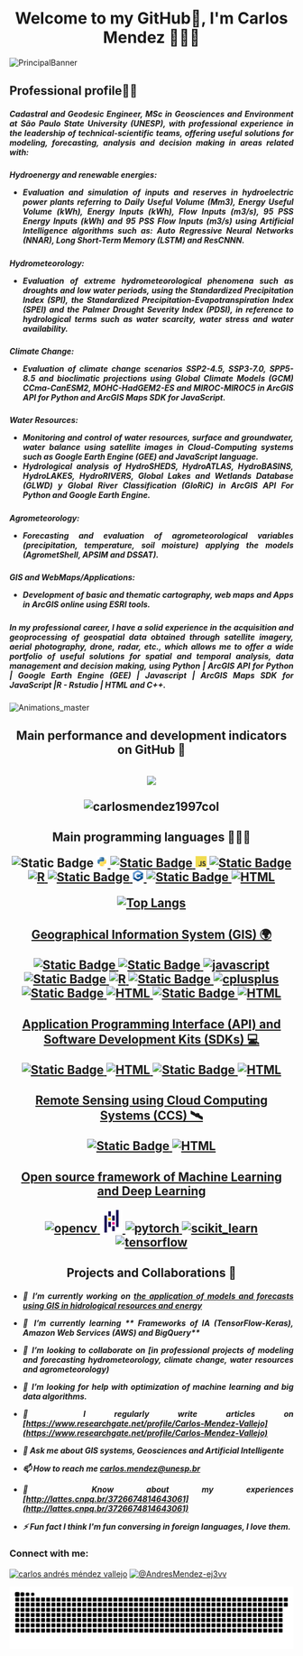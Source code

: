 <h1 align="center">Welcome to my GitHub👋, I'm Carlos Mendez 👨🏽‍💻 </h1>

![PrincipalBanner](https://github.com/CarlosMendez1997Col/CarlosMendez1997Col/blob/96313f5c42b4bce5250fd2dd197437486bca842e/1.%20Attachments/PrincipalBanner.gif)

<h2 align="left">Professional profile👷🏽 </h2>

<h5 align="justify"> Cadastral and Geodesic Engineer, MSc in Geosciences and Environment at São Paulo State University (UNESP), with professional experience in the leadership of technical-scientific teams, offering useful solutions for modeling, forecasting, analysis and decision making in areas related with: </h5>

<h5 align="justify">
 Hydroenergy and renewable energies: 
 
- Evaluation and simulation of inputs and reserves in hydroelectric power plants referring to Daily Useful Volume (Mm3), Energy Useful Volume (kWh), Energy Inputs (kWh), Flow Inputs (m3/s), 95 PSS Energy Inputs (kWh) and 95 PSS Flow Inputs (m3/s) using Artificial Intelligence algorithms such as: Auto Regressive Neural Networks (NNAR), Long Short-Term Memory (LSTM) and ResCNNN.</h5>

<h5 align="justify">
 Hydrometeorology:
 
- Evaluation of extreme hydrometeorological phenomena such as droughts and low water periods, using the Standardized Precipitation Index (SPI), the Standardized Precipitation-Evapotranspiration Index (SPEI) and the Palmer Drought Severity Index (PDSI), in reference to hydrological terms such as water scarcity, water stress and water availability. </h5>


<h5 align="justify">
Climate Change:
 
- Evaluation of climate change scenarios SSP2-4.5, SSP3-7.0, SPP5-8.5 and bioclimatic projections using Global Climate Models (GCM) CCma-CanESM2, MOHC-HadGEM2-ES and MIROC-MIROC5 in ArcGIS API for Python and ArcGIS Maps SDK for JavaScript.</h5>

 <h5 align="justify">
  Water Resources:
  
- Monitoring and control of water resources, surface and groundwater, water balance using satellite images in Cloud-Computing systems such as Google Earth Engine (GEE) and JavaScript language.
- Hydrological analysis of HydroSHEDS, HydroATLAS, HydroBASINS, HydroLAKES, HydroRIVERS, Global Lakes and Wetlands Database (GLWD) y Global River Classification (GloRiC) in ArcGIS API For Python and Google Earth Engine.</h5>

 <h5 align="justify">
  Agrometeorology:
  
- Forecasting and evaluation of agrometeorological variables (precipitation, temperature, soil moisture) applying the models (AgrometShell, APSIM and DSSAT). </h5>

<h5 align="justify">
 GIS and WebMaps/Applications:
 
- Development of basic and thematic cartography, web maps and Apps in ArcGIS online using ESRI tools. </h5>


<h5 align="justify"> In my professional career, I have a solid experience in the acquisition and geoprocessing of geospatial data obtained through satellite imagery, aerial photography, drone, radar, etc., which allows me to offer a wide portfolio of useful solutions for spatial and temporal analysis, data management and decision making, using Python | ArcGIS API for Python | Google Earth Engine (GEE) | Javascript | ArcGIS Maps SDK for JavaScript |R - Rstudio | HTML and C++.
 </h5>

 ![Animations_master](https://github.com/CarlosMendez1997Col/PortfolioDev.io/blob/c403b77c1e0f849b1e1a8331740b7b8cc467d3bc/assets/images/animations_col.gif)

<h2 align="center"> Main performance and development indicators on GitHub 🧾 </h2>

<h2 align="center">

![](https://github-trophies.vercel.app/?username=carlosmendez1997col&title=MultipleLang,AchieveSuperRank,LongTimeUser,Commits,Followers,Stars,Repositories&theme=darkhub&column=7)

<p align="center"> <img src="https://komarev.com/ghpvc/?username=carlosmendez1997col&label=Profile%20views&color=100eb4&style=flat" alt="carlosmendez1997col"/> </p>

</h2>

<h2 align="center">Main programming languages 👨🏽‍💻
<p align="center">

![Static Badge](https://img.shields.io/badge/Python-.py-darkblue) 
</a> <a href="https://www.python.org" target="_blank" rel="noreferrer"> 
<img src="https://raw.githubusercontent.com/devicons/devicon/master/icons/python/python-original.svg" alt="python" width="20" height="20"/> 
![Static Badge](https://img.shields.io/badge/JavaScript-.JS-yellow) 
</a> <a href="https://developer.mozilla.org/en-US/docs/Web/JavaScript" target="_blank" rel="noreferrer"> 
<img src="https://raw.githubusercontent.com/devicons/devicon/master/icons/javascript/javascript-original.svg" alt="javascript" width="20" height="20"/> 
![Static Badge](https://img.shields.io/badge/R-.R-white) 
</a> <a href="https://www.r-project.org/" target="_blank" rel="noreferrer"> 
<img src="https://upload.wikimedia.org/wikipedia/commons/1/1b/R_logo.svg" alt="R" width="20" height="20"/> 
![Static Badge](https://img.shields.io/badge/C++-.CPP-blue) 
</a> <a href="https://www.w3schools.com/cpp/" target="_blank" rel="noreferrer"> 
<img src="https://raw.githubusercontent.com/devicons/devicon/master/icons/cplusplus/cplusplus-original.svg" alt="C++" width="20" height="20"/> 
![Static Badge](https://img.shields.io/badge/HTML-.html-orange) 
</a> <a href="https://developer.mozilla.org/en-US/docs/Web/HTML/" target="_blank" rel="noreferrer">
<img src="https://upload.wikimedia.org/wikipedia/commons/6/61/HTML5_logo_and_wordmark.svg" alt="HTML" width="20" height="20"/> 



![Top Langs](https://github-readme-stats.vercel.app/api/top-langs/?username=carlosmendez1997col&theme=highcontrast&size_weight=0.1&count_weight=0.1)
 </h2> 

<h2 align="center">Geographical Information System (GIS) 🌍
<p align="center">

![Static Badge](https://img.shields.io/badge/ArcMap-.mxd-darkgreen) 
</a> <a href="https://www.esri.com/en-us/arcgis/products/arcgis-desktop/resources" target="_blank" rel="noreferrer"> 
![Static Badge](https://img.shields.io/badge/ArcGIS_Pro-.ppkx-darkblue) 
</a> <a href="https://www.esri.com/en-us/arcgis/products/arcgis-pro/overview" target="_blank" rel="noreferrer"> 
<img src="https://upload.wikimedia.org/wikipedia/en/thumb/f/f6/Arcgis_Pro_logo.svg/800px-Arcgis_Pro_logo.svg.png" alt="javascript" width="20" height="20"/> 
![Static Badge](https://img.shields.io/badge/Online-ArcGIS_Online-skyblue) 
</a> <a href="https://www.esri.com/en-us/arcgis/products/arcgis-online/overview" target="_blank" rel="noreferrer"> 
<img src="https://www.aeroterra.com/content/dam/esrisites/en-us/arcgis/products/arcgis-online/assets/arcgis-online-product-logo-icon.png" alt="R" width="20" height="20"/> 
![Static Badge](https://img.shields.io/badge/Online-ArcGIS_Experience_Builder-blue) 
</a> <a href="https://www.esri.com/en-us/arcgis/products/arcgis-experience-builder/overview" target="_blank" rel="noreferrer"> 
<img src="https://www.esri.com/content/dam/esrisites/en-us/common/icons/product-logos/ArcGIS_Experience_Builder_220.png" alt="cplusplus" width="20" height="20"/> 
![Static Badge](https://img.shields.io/badge/Online-ArcGIS_Dashboards-darkorange) 
</a> <a href="https://www.esri.com/en-us/arcgis/products/arcgis-dashboards/overview" target="_blank" rel="noreferrer">
<img src="https://www.esri.com/content/dam/esrisites/en-us/common/icons/product-logos/arcgis-dashboards.png" alt="HTML" width="20" height="20"/> 
![Static Badge](https://img.shields.io/badge/Online-ArcGIS_WebAppBuilder-white) 
</a> <a href="https://doc.arcgis.com/en/web-appbuilder/latest/create-apps/what-is-web-appbuilder.htm" target="_blank" rel="noreferrer">
<img src="https://www.aeroterra.com/content/dam/esrisites/en-us/common/icons/product-logos/WebAppBuilder.png" alt="HTML" width="20" height="20"/> 
 
 </h2> 


<h2 align="center"> Application Programming Interface (API) and Software Development Kits (SDKs) 💻
<p align="center">

![Static Badge](https://img.shields.io/badge/API-ArcGIS_API_for_Python-darkorange) 
</a> <a href="https://developers.arcgis.com/python/latest/" target="_blank" rel="noreferrer">
<img src="https://www.esri.com/content/dam/esrisites/en-us/common/icons/product-logos/APIforPython.png" alt="HTML" width="20" height="20"/> 
![Static Badge](https://img.shields.io/badge/SDK-ArcGIS_Maps_SDK_for_JavaScript-darkblue) 
</a> <a href="https://developers.arcgis.com/javascript/latest/" target="_blank" rel="noreferrer">
<img src="https://github.com/user-attachments/assets/07c3cd36-3660-4e64-89ec-ca42339b3294" alt="HTML" width="20" height="20"/> 

</h2>

<h2 align="center"> Remote Sensing using Cloud Computing Systems (CCS) 🛰
<p align="center">

![Static Badge](https://img.shields.io/badge/CCS-Google_Earth_Engine-darkgray) 
</a> <a href="https://earthengine.google.com/" target="_blank" rel="noreferrer">
<img src="https://images.icon-icons.com/1508/PNG/512/googleearth-engine_104576.png" alt="HTML" width="20" height="20"/> 
</h2> 

<h2 align="center"> Open source framework of Machine Learning and Deep Learning
 <p align="center">
  
<img src="https://www.vectorlogo.zone/logos/opencv/opencv-icon.svg" alt="opencv" width="40" height="40"/> 
</a> <a href="https://pandas.pydata.org/" target="_blank" rel="noreferrer"> 
<img src="https://raw.githubusercontent.com/devicons/devicon/2ae2a900d2f041da66e950e4d48052658d850630/icons/pandas/pandas-original.svg" alt="pandas" width="40" height="40"/> </a> <a href="https://pytorch.org/" target="_blank" rel="noreferrer"> 
<img src="https://www.vectorlogo.zone/logos/pytorch/pytorch-icon.svg" alt="pytorch" width="40" height="40"/> 
</a> <a href="https://scikit-learn.org/" target="_blank" rel="noreferrer"> 
<img src="https://upload.wikimedia.org/wikipedia/commons/0/05/Scikit_learn_logo_small.svg" alt="scikit_learn" width="40" height="40"/> 
</a> <a href="https://www.tensorflow.org" target="_blank" rel="noreferrer"> 
<img src="https://www.vectorlogo.zone/logos/tensorflow/tensorflow-icon.svg" alt="tensorflow" width="40" height="40"/> </a> </p>

</h2>

<h2 align="center"> Projects and Collaborations 🤝 </h2>
<h5 align="justify"> 
<p align="center">

- 🔭 I’m currently working on [the application of models and forecasts using GIS in hidrological resources and energy](https://github.com/CarlosMendez1997Col/models-and-forecasts-in-hidrological-resources-and-energy)

- 🌱 I’m currently learning ** Frameworks of IA (TensorFlow-Keras), Amazon Web Services (AWS) and BigQuery**

- 👯 I’m looking to collaborate on [in professional projects of modeling and forecasting hydrometeorology, climate change, water resources and agrometeorology)

- 🤝 I’m looking for help with **optimization of machine learning and big data algorithms.**

- 📝 I regularly write articles on [https://www.researchgate.net/profile/Carlos-Mendez-Vallejo](https://www.researchgate.net/profile/Carlos-Mendez-Vallejo)

- 💬 Ask me about **GIS systems, Geosciences and Artificial Intelligente**

- 📫 How to reach me **carlos.mendez@unesp.br**

- 📄 Know about my experiences [http://lattes.cnpq.br/3726674814643061](http://lattes.cnpq.br/3726674814643061)

- ⚡ Fun fact **I think I'm fun conversing in foreign languages, I love them.**
</h5>

<h3 align="left">Connect with me:</h3>
<p align="left">
<a href="https://www.linkedin.com/in/carlos-andres-mendez-vallejo-oficialpage/" target="blank"><img align="center" src="https://raw.githubusercontent.com/rahuldkjain/github-profile-readme-generator/master/src/images/icons/Social/linked-in-alt.svg" alt="carlos andrés méndez vallejo" height="30" width="40" /></a>
<a href="https://www.youtube.com/@andresmendez-ej3vv" target="blank"><img align="center" src="https://raw.githubusercontent.com/rahuldkjain/github-profile-readme-generator/master/src/images/icons/Social/youtube.svg" alt="@AndresMendez-ej3vv" height="30" width="40" /></a>
</p>

![Snake animation](https://github.com/CarlosMendez1997Col/CarlosMendez1997Col/blob/output/github-contribution-grid-snake.svg)

